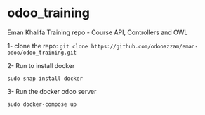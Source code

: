 # odoo_training

Eman Khalifa Training repo - Course API, Controllers and OWL

1- clone the repo:
` git clone https://github.com/odooazzam/eman-odoo/odoo_training.git `


2- Run to install docker 

` sudo snap install docker `


3- Run the docker odoo server 

` sudo docker-compose up `
